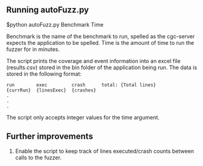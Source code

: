 ## Running autoFuzz.py
$python autoFuzz.py Benchmark Time

Benchmark is the name of the benchmark to run, spelled as the cgc-server expects the application to be spelled. Time is the amount of time to run the fuzzer for in minutes.

The script prints the coverage and event information into an excel file (results.csv) stored in the bin folder of the application being run. The data is stored in the following format:

	run        exec         crash      total: {Total lines}
	{currRun}  {linesExec}  {crashes}
	.
	.
	.

The script only accepts integer values for the time argument.

## Further improvements
1. Enable the script to keep track of lines executed/crash counts between calls to the fuzzer.
